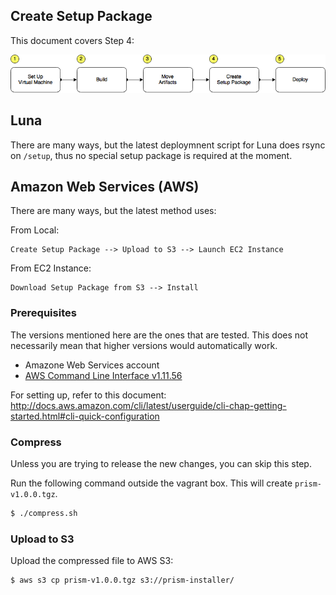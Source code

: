 ## Create Setup Package

This document covers Step 4:

![/docs/prism-build-to-deploy.png](/docs/prism-build-to-deploy.png)

## Luna

There are many ways, but the latest deploymnent script for Luna does rsync on `/setup`, thus no special setup package is required at the moment.

## Amazon Web Services (AWS)

There are many ways, but the latest method uses:

From Local:

```
Create Setup Package --> Upload to S3 --> Launch EC2 Instance
```

From EC2 Instance:

```
Download Setup Package from S3 --> Install
```

### Prerequisites

The versions mentioned here are the ones that are tested. This does not necessarily mean that higher versions would automatically work.

- Amazone Web Services account
- [AWS Command Line Interface v1.11.56](https://aws.amazon.com/cli/)

For setting up, refer to this document: http://docs.aws.amazon.com/cli/latest/userguide/cli-chap-getting-started.html#cli-quick-configuration

### Compress

Unless you are trying to release the new changes, you can skip this step.

Run the following command outside the vagrant box. This will create `prism-v1.0.0.tgz`.

```bash
$ ./compress.sh
```

### Upload to S3

Upload the compressed file to AWS S3:

```bash
$ aws s3 cp prism-v1.0.0.tgz s3://prism-installer/
```
